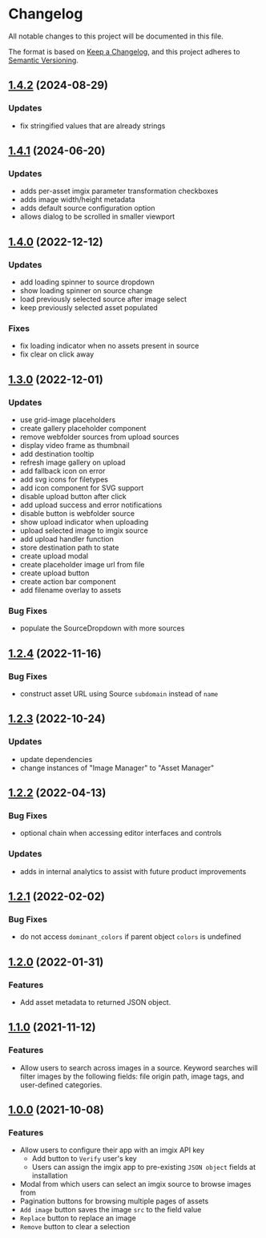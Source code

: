 # Changelog

All notable changes to this project will be documented in this file.

The format is based on [Keep a Changelog](https://keepachangelog.com/en/1.0.0/),
and this project adheres to [Semantic Versioning](https://semver.org/spec/v2.0.0.html).

## [1.4.2](https://github.com/imgix/contentful/compare/v1.4.1...v1.4.2) (2024-08-29)

### Updates

- fix stringified values that are already strings

## [1.4.1](https://github.com/imgix/contentful/compare/v1.4.0...v1.4.1) (2024-06-20)

### Updates

- adds per-asset imgix parameter transformation checkboxes
- adds image width/height metadata
- adds default source configuration option
- allows dialog to be scrolled in smaller viewport

## [1.4.0](https://github.com/imgix/contentful/compare/v1.3.0...v1.4.0) (2022-12-12)

### Updates

- add loading spinner to source dropdown
- show loading spinner on source change
- load previously selected source after image select
- keep previously selected asset populated

### Fixes
- fix loading indicator when no assets present in source
- fix clear on click away

## [1.3.0](https://github.com/imgix/contentful/compare/v1.2.4...v1.3.0) (2022-12-01)
### Updates

- use grid-image placeholders
- create gallery placeholder component
- remove webfolder sources from upload sources
- display video frame as thumbnail
- add destination tooltip
- refresh image gallery on upload
- add fallback icon on error
- add svg icons for filetypes
- add icon component for SVG support
- disable upload button after click
- add upload success and error notifications
- disable button is webfolder source
- show upload indicator when uploading
- upload selected image to imgix source
- add upload handler function
- store destination path to state
- create upload modal
- create placeholder image url from file
- create upload button
- create action bar component
- add filename overlay to assets

### Bug Fixes

- populate the SourceDropdown with more sources

## [1.2.4](https://github.com/imgix/contentful/compare/v1.2.3...v1.2.4) (2022-11-16)

### Bug Fixes

- construct asset URL using Source `subdomain` instead of `name`

## [1.2.3](https://github.com/imgix/contentful/compare/v1.2.2...v1.2.3) (2022-10-24)

### Updates

- update dependencies
- change instances of "Image Manager" to "Asset Manager"

## [1.2.2](https://github.com/imgix/contentful/compare/v1.2.1...v1.2.2) (2022-04-13)

### Bug Fixes

- optional chain when accessing editor interfaces and controls

### Updates

- adds in internal analytics to assist with future product improvements

## [1.2.1](https://github.com/imgix/contentful/compare/v1.2.0...v1.2.1) (2022-02-02)

### Bug Fixes

- do not access `dominant_colors` if parent object `colors` is undefined

## [1.2.0](https://github.com/imgix/contentful/compare/v1.1.0...v1.2.0) (2022-01-31)

### Features

- Add asset metadata to returned JSON object.

## [1.1.0](https://github.com/imgix/contentful/compare/v1.0.0...v1.1.0) (2021-11-12)

### Features

- Allow users to search across images in a source. Keyword searches will filter images by the following fields: file origin path, image tags, and user-defined categories.

## [1.0.0](https://github.com/imgix/contentful/compare/5ed04a4a6c07ce5596f25b7306b1c0df1a0de641...v1.0.0) (2021-10-08)

### Features

- Allow users to configure their app with an imgix API key
  - Add button to `Verify` user's key
  - Users can assign the imgix app to pre-existing `JSON object` fields at installation
- Modal from which users can select an imgix source to browse images from
- Pagination buttons for browsing multiple pages of assets
- `Add image` button saves the image `src` to the field value
- `Replace` button to replace an image
- `Remove` button to clear a selection
